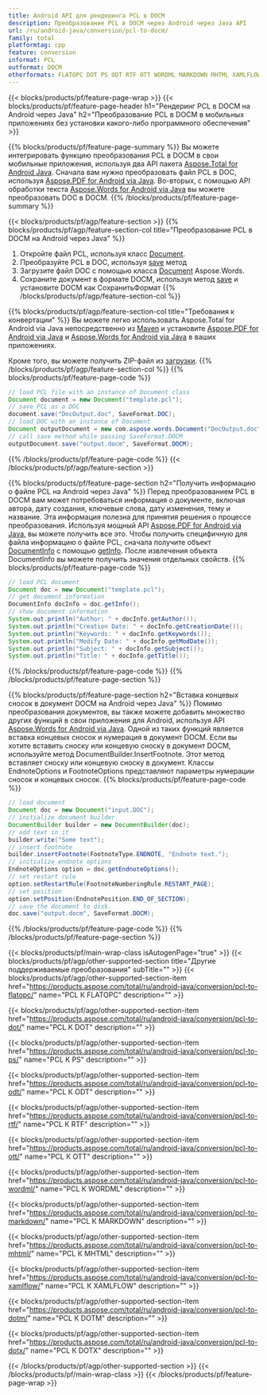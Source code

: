 ```yaml
---
title: Android API для рендеринга PCL в DOCM
description: Преобразование PCL в DOCM через Android через Java API
url: /ru/android-java/conversion/pcl-to-docm/
family: total
platformtag: cpp
feature: conversion
informat: PCL
outformat: DOCM
otherformats: FLATOPC DOT PS ODT RTF OTT WORDML MARKDOWN MHTML XAMLFLOW DOTM DOTX
---
```

{{< blocks/products/pf/feature-page-wrap >}}
{{< blocks/products/pf/feature-page-header h1="Рендеринг PCL в DOCM на Android через Java" h2="Преобразование PCL в DOCM в мобильных приложениях без установки какого-либо программного обеспечения" >}}

{{% blocks/products/pf/feature-page-summary %}}
Вы можете интегрировать функцию преобразования PCL в DOCM в свои мобильные приложения, используя два API пакета [Aspose.Total for Android Java](https://products.aspose.com/total/android-java/). Сначала вам нужно преобразовать файл PCL в DOC, используя [Aspose.PDF for Android via Java](https://products.aspose.com/pdf/android-java/). Во-вторых, с помощью API обработки текста [Aspose.Words for Android via Java](https://products.aspose.com/words/android-java/) вы можете преобразовать DOC в DOCM. 
{{% /blocks/products/pf/feature-page-summary  %}}

{{< blocks/products/pf/agp/feature-section >}}
{{% blocks/products/pf/agp/feature-section-col title="Преобразование PCL в DOCM на Android через Java" %}}
1. Откройте файл PCL, используя класс [Document](https://reference.aspose.com/pdf/java/com.aspose.pdf/Document).
2. Преобразуйте PCL в DOC, используя [save](https://reference.aspose.com/pdf/java/com.aspose.pdf/Document#save-java.lang.String-com.aspose.pdf.SaveOptions-) метод
3. Загрузите файл DOC с помощью класса [Document](https://reference.aspose.com/words/java/com.aspose.words/Document) Aspose.Words.
4. Сохраните документ в формате DOCM, используя метод [save](https://reference.aspose.com/words/java/com.aspose.words/Document#save(java.lang.String,int)) и установите DOCM как СохранитьФормат
{{% /blocks/products/pf/agp/feature-section-col %}}

{{% blocks/products/pf/agp/feature-section-col title="Требования к конвертации" %}}
Вы можете легко использовать Aspose.Total for Android via Java непосредственно из [Maven](https://repository.aspose.com/webapp/#/artifacts/browse/tree/General/repo/com/aspose/aspose-total) и установите [Aspose.PDF for Android via Java](https://docs.aspose.com/pdf/androidjava/installation/) и [Aspose.Words for Android via Java](https://docs.aspose.com/words/java/install-aspose-words-for-android-через-java/#install-asposewords-for-android-через-java-из-maven-репозитория) в ваших приложениях.

Кроме того, вы можете получить ZIP-файл из [загрузки](https://downloads.aspose.com/total/androidjava).
{{% /blocks/products/pf/agp/feature-section-col %}}
{{% blocks/products/pf/feature-page-code %}}

```java
// load PCL file with an instance of Document class
Document document = new Document("template.pcl");
// save PCL as a DOC 
document.save("DocOutput.doc", SaveFormat.DOC); 
// load DOC with an instance of Document
Document outputDocument = new com.aspose.words.Document("DocOutput.doc");
// call save method while passing SaveFormat.DOCM
outputDocument.save("output.docm", SaveFormat.DOCM);   
```

{{% /blocks/products/pf/feature-page-code %}}
{{< /blocks/products/pf/agp/feature-section >}}

{{% blocks/products/pf/feature-page-section  h2="Получить информацию о файле PCL на Android через Java" %}}
Перед преобразованием PCL в DOCM вам может потребоваться информация о документе, включая автора, дату создания, ключевые слова, дату изменения, тему и название. Эта информация полезна для принятия решения о процессе преобразования. Используя мощный API [Aspose.PDF for Android via Java](https://docs.aspose.com/pdf/androidjava/), вы можете получить все это. Чтобы получить специфичную для файла информацию о файле PCL, сначала получите объект [DocumentInfo](https://reference.aspose.com/pdf/java/com.aspose.pdf/DocumentInfo) с помощью [getInfo](https://reference.aspose.com/pdf/java/com.aspose.pdf/Document#getInfo--). После извлечения объекта DocumentInfo вы можете получить значения отдельных свойств.
{{% blocks/products/pf/feature-page-code %}}

```java
// load PCL document
Document doc = new Document("template.pcl");
// get document information
DocumentInfo docInfo = doc.getInfo();
// show document information
System.out.println("Author: " + docInfo.getAuthor());
System.out.println("Creation Date: " + docInfo.getCreationDate());
System.out.println("Keywords: " + docInfo.getKeywords());
System.out.println("Modify Date: " + docInfo.getModDate());
System.out.println("Subject: " + docInfo.getSubject());
System.out.println("Title: " + docInfo.getTitle());
```
{{% /blocks/products/pf/feature-page-code  %}}
{{% /blocks/products/pf/feature-page-section %}}

{{% blocks/products/pf/feature-page-section  h2="Вставка концевых сносок в документ DOCM на Android через Java" %}}
Помимо преобразования документов, вы также можете добавить множество других функций в свои приложения для Android, используя API [Aspose.Words for Android via Java](https://products.aspose.com/words/androidjava/). Одной из таких функций является вставка концевых сносок и нумерация в документ DOCM. Если вы хотите вставить сноску или концевую сноску в документ DOCM, используйте метод DocumentBuilder.InsertFootnote. Этот метод вставляет сноску или концевую сноску в документ. Классы EndnoteOptions и FootnoteOptions представляют параметры нумерации сносок и концевых сносок.
{{% blocks/products/pf/feature-page-code %}}

```java
// load document
Document doc = new Document("input.DOC");
// initialize document builder
DocumentBuilder builder = new DocumentBuilder(doc);
// add text in it
builder.write("Some text");
// insert footnote
builder.insertFootnote(FootnoteType.ENDNOTE, "Endnote text.");
// initialize endnote options
EndnoteOptions option = doc.getEndnoteOptions();
// set restart rule
option.setRestartRule(FootnoteNumberingRule.RESTART_PAGE);
// set position
option.setPosition(EndnotePosition.END_OF_SECTION);
// save the document to disk.
doc.save("output.docm", SaveFormat.DOCM);  
```
{{% /blocks/products/pf/feature-page-code  %}}
{{% /blocks/products/pf/feature-page-section %}}

{{< blocks/products/pf/main-wrap-class isAutogenPage="true" >}}
{{< blocks/products/pf/agp/other-supported-section title="Другие поддерживаемые преобразования" subTitle="" >}}
{{< blocks/products/pf/agp/other-supported-section-item href="https://products.aspose.com/total/ru/android-java/conversion/pcl-to-flatopc/" name="PCL К FLATOPC" description="" >}}

{{< blocks/products/pf/agp/other-supported-section-item href="https://products.aspose.com/total/ru/android-java/conversion/pcl-to-dot/" name="PCL К DOT" description="" >}}

{{< blocks/products/pf/agp/other-supported-section-item href="https://products.aspose.com/total/ru/android-java/conversion/pcl-to-ps/" name="PCL К PS" description="" >}}

{{< blocks/products/pf/agp/other-supported-section-item href="https://products.aspose.com/total/ru/android-java/conversion/pcl-to-odt/" name="PCL К ODT" description="" >}}

{{< blocks/products/pf/agp/other-supported-section-item href="https://products.aspose.com/total/ru/android-java/conversion/pcl-to-rtf/" name="PCL К RTF" description="" >}}

{{< blocks/products/pf/agp/other-supported-section-item href="https://products.aspose.com/total/ru/android-java/conversion/pcl-to-ott/" name="PCL К OTT" description="" >}}

{{< blocks/products/pf/agp/other-supported-section-item href="https://products.aspose.com/total/ru/android-java/conversion/pcl-to-wordml/" name="PCL К WORDML" description="" >}}

{{< blocks/products/pf/agp/other-supported-section-item href="https://products.aspose.com/total/ru/android-java/conversion/pcl-to-markdown/" name="PCL К MARKDOWN" description="" >}}

{{< blocks/products/pf/agp/other-supported-section-item href="https://products.aspose.com/total/ru/android-java/conversion/pcl-to-mhtml/" name="PCL К MHTML" description="" >}}

{{< blocks/products/pf/agp/other-supported-section-item href="https://products.aspose.com/total/ru/android-java/conversion/pcl-to-xamlflow/" name="PCL К XAMLFLOW" description="" >}}

{{< blocks/products/pf/agp/other-supported-section-item href="https://products.aspose.com/total/ru/android-java/conversion/pcl-to-dotm/" name="PCL К DOTM" description="" >}}

{{< blocks/products/pf/agp/other-supported-section-item href="https://products.aspose.com/total/ru/android-java/conversion/pcl-to-dotx/" name="PCL К DOTX" description="" >}}


{{< /blocks/products/pf/agp/other-supported-section >}}
{{< /blocks/products/pf/main-wrap-class >}}
{{< /blocks/products/pf/feature-page-wrap >}}